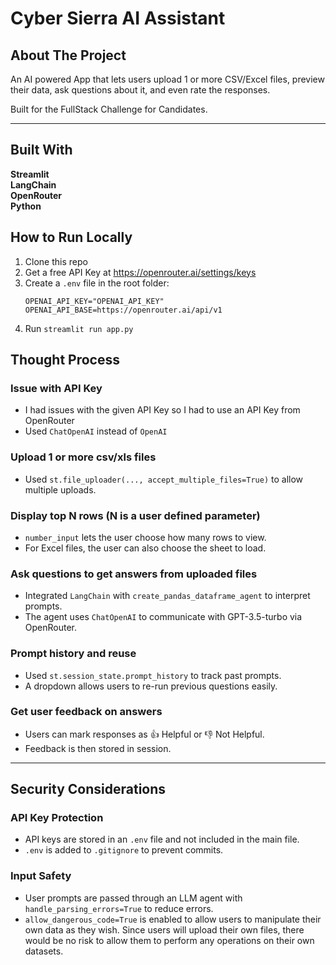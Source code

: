 # Cyber Sierra AI Assistant

## About The Project

An AI powered App that lets users upload 1 or more CSV/Excel files, preview their data, ask questions about it, and even rate the responses.

Built for the FullStack Challenge for Candidates.

---

## Built With
**Streamlit** <br />
**LangChain** <br />
**OpenRouter** <br />
**Python**    

## How to Run Locally

1. Clone this repo
2. Get a free API Key at https://openrouter.ai/settings/keys
3. Create a `.env` file in the root folder:
   ```env
   OPENAI_API_KEY="OPENAI_API_KEY"
   OPENAI_API_BASE=https://openrouter.ai/api/v1
4. Run `streamlit run app.py`


## Thought Process 

### Issue with API Key
- I had issues with the given API Key so I had to use an API Key from OpenRouter
- Used `ChatOpenAI` instead of `OpenAI`

### Upload 1 or more csv/xls files
- Used `st.file_uploader(..., accept_multiple_files=True)` to allow multiple uploads.

### Display top N rows (N is a user defined parameter)
- `number_input` lets the user choose how many rows to view.
- For Excel files, the user can also choose the sheet to load.

### Ask questions to get answers from uploaded files
- Integrated `LangChain` with `create_pandas_dataframe_agent` to interpret prompts.
- The agent uses `ChatOpenAI` to communicate with GPT-3.5-turbo via OpenRouter.

### Prompt history and reuse
- Used `st.session_state.prompt_history` to track past prompts.
- A dropdown allows users to re-run previous questions easily.

### Get user feedback on answers
- Users can mark responses as 👍 Helpful or 👎 Not Helpful.
- Feedback is then stored in session.

---

## Security Considerations

### API Key Protection
- API keys are stored in an `.env` file and not included in the main file.
- `.env` is added to `.gitignore` to prevent commits.

### Input Safety
- User prompts are passed through an LLM agent with `handle_parsing_errors=True` to reduce errors.
- `allow_dangerous_code=True` is enabled to allow users to manipulate their own  data as they wish. Since users will upload their own files, there would be no risk to allow them to perform any operations on their own datasets.





